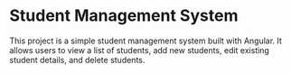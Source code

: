 # Student Management System

This project is a simple student management system built with Angular. It allows users to view a list of students, add new students, edit existing student details, and delete students.
